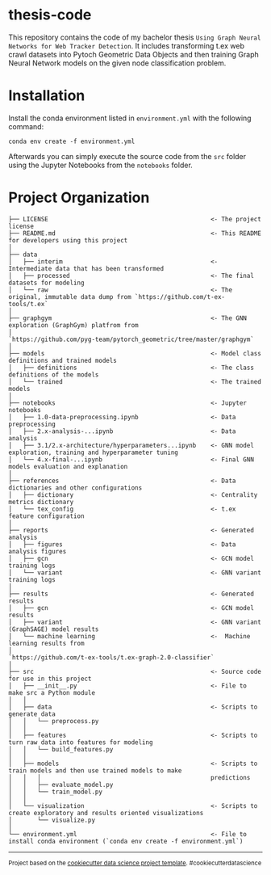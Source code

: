 thesis-code
==============================

This repository contains the code of my bachelor thesis `Using Graph Neural Networks for Web Tracker Detection`. It includes transforming t.ex web crawl datasets into Pytoch Geometric Data Objects and then training Graph Neural Network models on the given node classification problem. 

# Installation

Install the conda environment listed in `environment.yml` with the following command:

`conda env create -f environment.yml`

Afterwards you can simply execute the source code from the `src` folder using the Jupyter Notebooks from the  `notebooks` folder.

# Project Organization

    ├── LICENSE                                             <- The project license
    ├── README.md                                           <- This README for developers using this project
    │   
    ├── data
    │   ├── interim                                         <- Intermediate data that has been transformed
    │   ├── processed                                       <- The final datasets for modeling
    │   └── raw                                             <- The original, immutable data dump from `https://github.com/t-ex-tools/t.ex`
    │
    ├── graphgym                                            <- The GNN exploration (GraphGym) platfrom from
    │                                                       `https://github.com/pyg-team/pytorch_geometric/tree/master/graphgym`
    │
    ├── models                                              <- Model class definitions and trained models
    │   ├── definitions                                     <- The class definitions of the models
    │   └── trained                                         <- The trained models
    │
    ├── notebooks                                           <- Jupyter notebooks
    │   ├── 1.0-data-preprocessing.ipynb                    <- Data preprocessing
    │   ├── 2.x-analysis-...ipynb                           <- Data analysis
    │   ├── 3.1/2.x-architecture/hyperparameters...ipynb    <- GNN model exploration, training and hyperparameter tuning
    │   └── 4.x-final-...ipynb                              <- Final GNN models evaluation and explanation
    │
    ├── references                                          <- Data dictionaries and other configurations
    │   ├── dictionary                                      <- Centrality metrics dictionary
    │   └── tex_config                                      <- t.ex feature configuration
    │   
    ├── reports                                             <- Generated analysis
    │   ├── figures                                         <- Data analysis figures
    │   ├── gcn                                             <- GCN model training logs
    │   └── variant                                         <- GNN variant training logs
    │
    ├── results                                             <- Generated results
    │   ├── gcn                                             <- GCN model results      
    │   ├── variant                                         <- GNN variant (GraphSAGE) model results
    │   └── machine learning                                <-  Machine learning results from
    │                                                       `https://github.com/t-ex-tools/t.ex-graph-2.0-classifier`
    │ 
    ├── src                                                 <- Source code for use in this project
    │   ├── __init__.py                                     <- File to make src a Python module
    │   │
    │   ├── data                                            <- Scripts to generate data
    │   │   └── preprocess.py
    │   │
    │   ├── features                                        <- Scripts to turn raw data into features for modeling
    │   │   └── build_features.py
    │   │
    │   ├── models                                          <- Scripts to train models and then use trained models to make
    │   │   │                                               predictions
    │   │   ├── evaluate_model.py
    │   │   └── train_model.py
    │   │
    │   └── visualization                                   <- Scripts to create exploratory and results oriented visualizations
    │       └── visualize.py
    │
    └── environment.yml                                     <- File to install conda environment (`conda env create -f environment.yml`)
                           










--------

<p><small>Project based on the <a target="_blank" href="https://drivendata.github.io/cookiecutter-data-science/">cookiecutter data science project template</a>. #cookiecutterdatascience</small></p>
